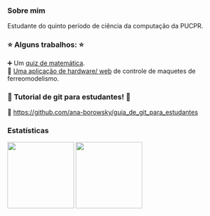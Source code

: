 ### Sobre mim
Estudante do quinto período de ciência da computação da PUCPR.

 ### :star: Alguns trabalhos: :star:
 :heavy_plus_sign: Um [quiz de matemática](https://github.com/ana-borowsky/mathmagik).<br>
 :steam_locomotive: [Uma aplicação de hardware/ web](https://github.com/gustacamara/py-ui) de controle de maquetes de ferreomodelismo.
<!---
### Languages
[![My Skills](https://skillicons.dev/icons?i=css,html,js,react,java,php,c,py,ruby,rails,mysql&perline=11)](https://skillicons.dev)
--->

### :runner: Tutorial de git para estudantes!  :runner: ###
:page_facing_up: https://github.com/ana-borowsky/guia_de_git_para_estudantes

### Estatísticas
<p align="center">
<div>
<img loading="lazy" height="150em" src="https://github-readme-stats.vercel.app/api?username=ana-borowsky&hide=stars,issues&theme=radical&show_icons=true"/>
<img loading="lazy" height="150em" src="https://github-readme-stats.vercel.app/api/top-langs/?username=ana-borowsky&theme=radical&layout=compact"/>
</div>
</p>
